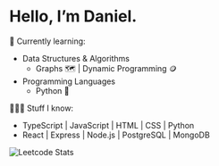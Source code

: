 # Hello, I’m Daniel.
🧠 Currently learning:
- Data Structures & Algorithms
  - Graphs 🗺️ | Dynamic Programming 🪙
- Programming Languages
  - Python 🐍

👨🏻‍💻 Stuff I know:
- TypeScript | JavaScript | HTML | CSS | Python
- React | Express | Node.js | PostgreSQL | MongoDB

![Leetcode Stats](https://leetcard.jacoblin.cool/djsong15?ext=heatmap&ext=activity)
